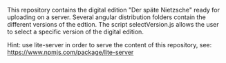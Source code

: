 This repository contains the digital edition "Der späte Nietzsche" ready for uploading on a server. Several angular distribution folders contain the different versions of the edtion.
The script selectVersion.js allows the user to select a specific version of the digital edition.

Hint: use lite-server in order to serve the content of this repository, see: https://www.npmjs.com/package/lite-server
